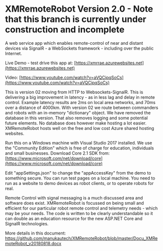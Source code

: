 # XMRemoteRobot Version 2.0 - Note that this branch is currently under construction and incomplete
A web service app which enables remote-control of near and distant devices via SignalR - a WebSockets framework - including over the public Internet.

Live Demo - test drive this app at:
[https://xmrrae.azurewebsites.net](https://xmrrae.azurewebsites.net)

Video:
[https://www.youtube.com/watch?v=aVQCipqSoCs](https://www.youtube.com/watch?v=aVQCipqSoCs)

This is version 02 moving from HTTP to Websockets-SignalR. This is delivering a big improvement in latency - as in less lag and delay in remote control. Example latency results are 2ms on local area networks, and 70ms over a distance of 4000km. With version 02 we route between commanders and robots with an in-memory "dictionary" object. We have removed the database in this version. That also removes logging and some potential future elements. No database does however make hosting a lot easier. XMRemoteRobot hosts well on the free and low cost Azure shared hosting websites.

Run this on a Windows machine with Visual Studio 2017 installed. We use the "Community Edition" which is free of charge for education, individuals and small businesses. Download Core 2.1 SDK from:
[https://www.microsoft.com/net/download/core](https://www.microsoft.com/net/download/core)

Edit "appSettings.json" to change the "appAccessKey" from the demo to something secure. You can run test pages on a local machine. You need to run as a website to demo devices as robot clients, or to operate robots for real.

Remote Control with signal messaging is a much discussed area and software does exist. XMRemoteRobot is focussed on being small and efficient for our particular robot remote control and telemetry needs - which may be your needs. The code is written to be clearly understandable so it can double as an education resource for the new ASP.NET Core and SignalR technologies. 

More details in this document: https://github.com/manukautech/XMRemoteRobot/blob/master/Docu_XMRemoteRobot_v20180818.docx  
